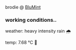 brodie @ [BluMint](https://www.linkedin.com/company/blumint-io/)

<!--weather_start-->
### working conditions..

weather: heavy intensity rain 🌧️

temp: 7.68 °C 🧥

<!--weather_end-->
